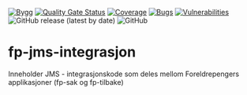 [![Bygg](https://github.com/navikt/fp-jms-integrasjon/actions/workflows/build.yml/badge.svg)](https://github.com/navikt/fp-jms-integrasjon/actions/workflows/build.yml)
[![Quality Gate Status](https://sonarcloud.io/api/project_badges/measure?project=navikt_fp-jms-integrasjon&metric=alert_status)](https://sonarcloud.io/summary/new_code?id=navikt_fp-jms-integrasjon)
[![Coverage](https://sonarcloud.io/api/project_badges/measure?project=navikt_fp-jms-integrasjon&metric=coverage)](https://sonarcloud.io/summary/new_code?id=navikt_fp-jms-integrasjon)
[![Bugs](https://sonarcloud.io/api/project_badges/measure?project=navikt_fp-jms-integrasjon&metric=bugs)](https://sonarcloud.io/summary/new_code?id=navikt_fp-jms-integrasjon)
[![Vulnerabilities](https://sonarcloud.io/api/project_badges/measure?project=navikt_fp-jms-integrasjon&metric=vulnerabilities)](https://sonarcloud.io/summary/new_code?id=navikt_fp-jms-integrasjon)
![GitHub release (latest by date)](https://img.shields.io/github/v/release/navikt/fp-jms-integrasjon)
![GitHub](https://img.shields.io/github/license/navikt/fp-jms-integrasjon)

# fp-jms-integrasjon

Inneholder JMS - integrasjonskode som deles mellom Foreldrepengers applikasjoner (fp-sak og fp-tilbake)

